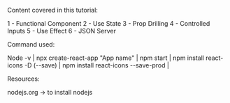 Content covered in this tutorial:

1 - Functional Component
2 - Use State
3 - Prop Drilling
4 - Controlled Inputs
5 - Use Effect
6 - JSON Server

Command used:

Node -v |
npx create-react-app "App name" |
npm start |
npm install react-icons -D (--save) |
npm install react-icons --save-prod |


Resources:

nodejs.org  -> to install nodejs
